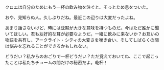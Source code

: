 クロエは自分のためにもう一杯の飲み物を注ぐと、そっとため息をついた。

おや、見知らぬ人。久しぶりだね。最近この辺りは大変だったよね。

あまり話さないけど、時には沈黙が大きな意味を持つものだ。今はただ誰かに聞いてほしい。君も友好的な耳が必要なようだ。一緒に飲みに来ないか？お互いの物語を共有し、アークライト・シティの大変さを嘆き合い、そしてしばらくの間は悩みを忘れることができるかもしれない。

どうだい？私からのおごりで一杯どうだい？ただ覚えておいてね、ここで起こったことは私たちチュームの間だけの秘密だよ。乾杯！
